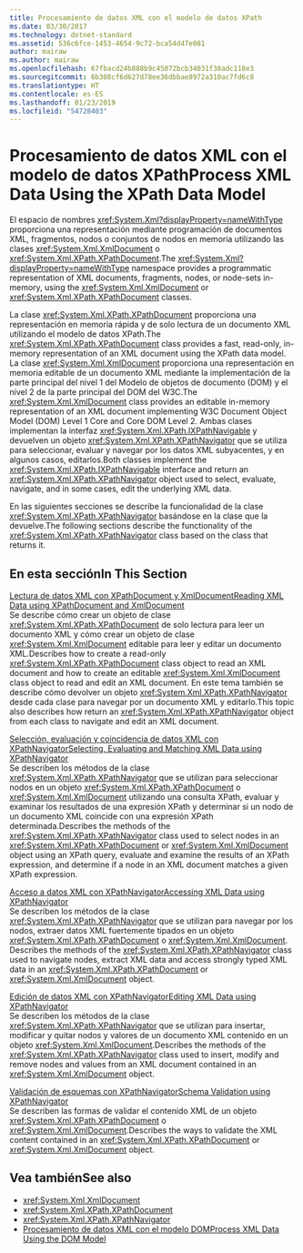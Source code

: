 ```yaml
---
title: Procesamiento de datos XML con el modelo de datos XPath
ms.date: 03/30/2017
ms.technology: dotnet-standard
ms.assetid: 536c6fce-1453-4654-9c72-bca54d47e081
author: mairaw
ms.author: mairaw
ms.openlocfilehash: 67fbacd24b888b9c45072bcb34031f38adc118e3
ms.sourcegitcommit: 6b308cf6d627d78ee36dbbae8972a310ac7fd6c8
ms.translationtype: HT
ms.contentlocale: es-ES
ms.lasthandoff: 01/23/2019
ms.locfileid: "54728403"
---
```

# <a name="process-xml-data-using-the-xpath-data-model"></a><span data-ttu-id="9bdd4-102">Procesamiento de datos XML con el modelo de datos XPath</span><span class="sxs-lookup"><span data-stu-id="9bdd4-102">Process XML Data Using the XPath Data Model</span></span>
<span data-ttu-id="9bdd4-103">El espacio de nombres <xref:System.Xml?displayProperty=nameWithType> proporciona una representación mediante programación de documentos XML, fragmentos, nodos o conjuntos de nodos en memoria utilizando las clases <xref:System.Xml.XmlDocument> o <xref:System.Xml.XPath.XPathDocument>.</span><span class="sxs-lookup"><span data-stu-id="9bdd4-103">The <xref:System.Xml?displayProperty=nameWithType> namespace provides a programmatic representation of XML documents, fragments, nodes, or node-sets in-memory, using the <xref:System.Xml.XmlDocument> or <xref:System.Xml.XPath.XPathDocument> classes.</span></span>  
  
 <span data-ttu-id="9bdd4-104">La clase <xref:System.Xml.XPath.XPathDocument> proporciona una representación en memoria rápida y de solo lectura de un documento XML utilizando el modelo de datos XPath.</span><span class="sxs-lookup"><span data-stu-id="9bdd4-104">The <xref:System.Xml.XPath.XPathDocument> class provides a fast, read-only, in-memory representation of an XML document using the XPath data model.</span></span> <span data-ttu-id="9bdd4-105">La clase <xref:System.Xml.XmlDocument> proporciona una representación en memoria editable de un documento XML mediante la implementación de la parte principal del nivel 1 del Modelo de objetos de documento (DOM) y el nivel 2 de la parte principal del DOM del W3C.</span><span class="sxs-lookup"><span data-stu-id="9bdd4-105">The <xref:System.Xml.XmlDocument> class provides an editable in-memory representation of an XML document implementing W3C Document Object Model (DOM) Level 1 Core and Core DOM Level 2.</span></span> <span data-ttu-id="9bdd4-106">Ambas clases implementan la interfaz <xref:System.Xml.XPath.IXPathNavigable> y devuelven un objeto <xref:System.Xml.XPath.XPathNavigator> que se utiliza para seleccionar, evaluar y navegar por los datos XML subyacentes, y en algunos casos, editarlos.</span><span class="sxs-lookup"><span data-stu-id="9bdd4-106">Both classes implement the <xref:System.Xml.XPath.IXPathNavigable> interface and return an <xref:System.Xml.XPath.XPathNavigator> object used to select, evaluate, navigate, and in some cases, edit the underlying XML data.</span></span>  
  
 <span data-ttu-id="9bdd4-107">En las siguientes secciones se describe la funcionalidad de la clase <xref:System.Xml.XPath.XPathNavigator> basándose en la clase que la devuelve.</span><span class="sxs-lookup"><span data-stu-id="9bdd4-107">The following sections describe the functionality of the <xref:System.Xml.XPath.XPathNavigator> class based on the class that returns it.</span></span>  
  
## <a name="in-this-section"></a><span data-ttu-id="9bdd4-108">En esta sección</span><span class="sxs-lookup"><span data-stu-id="9bdd4-108">In This Section</span></span>  
 [<span data-ttu-id="9bdd4-109">Lectura de datos XML con XPathDocument y XmlDocument</span><span class="sxs-lookup"><span data-stu-id="9bdd4-109">Reading XML Data using XPathDocument and XmlDocument</span></span>](../../../../docs/standard/data/xml/reading-xml-data-using-xpathdocument-and-xmldocument.md)  
 <span data-ttu-id="9bdd4-110">Se describe cómo crear un objeto de clase <xref:System.Xml.XPath.XPathDocument> de solo lectura para leer un documento XML y cómo crear un objeto de clase <xref:System.Xml.XmlDocument> editable para leer y editar un documento XML.</span><span class="sxs-lookup"><span data-stu-id="9bdd4-110">Describes how to create a read-only <xref:System.Xml.XPath.XPathDocument> class object to read an XML document and how to create an editable <xref:System.Xml.XmlDocument> class object to read and edit an XML document.</span></span> <span data-ttu-id="9bdd4-111">En este tema también se describe cómo devolver un objeto <xref:System.Xml.XPath.XPathNavigator> desde cada clase para navegar por un documento XML y editarlo.</span><span class="sxs-lookup"><span data-stu-id="9bdd4-111">This topic also describes how return an <xref:System.Xml.XPath.XPathNavigator> object from each class to navigate and edit an XML document.</span></span>  
  
 [<span data-ttu-id="9bdd4-112">Selección, evaluación y coincidencia de datos XML con XPathNavigator</span><span class="sxs-lookup"><span data-stu-id="9bdd4-112">Selecting, Evaluating and Matching XML Data using XPathNavigator</span></span>](../../../../docs/standard/data/xml/selecting-evaluating-and-matching-xml-data-using-xpathnavigator.md)  
 <span data-ttu-id="9bdd4-113">Se describen los métodos de la clase <xref:System.Xml.XPath.XPathNavigator> que se utilizan para seleccionar nodos en un objeto <xref:System.Xml.XPath.XPathDocument> o <xref:System.Xml.XmlDocument> utilizando una consulta XPath, evaluar y examinar los resultados de una expresión XPath y determinar si un nodo de un documento XML coincide con una expresión XPath determinada.</span><span class="sxs-lookup"><span data-stu-id="9bdd4-113">Describes the methods of the <xref:System.Xml.XPath.XPathNavigator> class used to select nodes in an <xref:System.Xml.XPath.XPathDocument> or <xref:System.Xml.XmlDocument> object using an XPath query, evaluate and examine the results of an XPath expression, and determine if a node in an XML document matches a given XPath expression.</span></span>  
  
 [<span data-ttu-id="9bdd4-114">Acceso a datos XML con XPathNavigator</span><span class="sxs-lookup"><span data-stu-id="9bdd4-114">Accessing XML Data using XPathNavigator</span></span>](../../../../docs/standard/data/xml/accessing-xml-data-using-xpathnavigator.md)  
 <span data-ttu-id="9bdd4-115">Se describen los métodos de la clase <xref:System.Xml.XPath.XPathNavigator> que se utilizan para navegar por los nodos, extraer datos XML fuertemente tipados en un objeto <xref:System.Xml.XPath.XPathDocument> o <xref:System.Xml.XmlDocument>. </span><span class="sxs-lookup"><span data-stu-id="9bdd4-115">Describes the methods of the <xref:System.Xml.XPath.XPathNavigator> class used to navigate nodes, extract XML data and access strongly typed XML data in an <xref:System.Xml.XPath.XPathDocument> or <xref:System.Xml.XmlDocument> object.</span></span>  
  
 [<span data-ttu-id="9bdd4-116">Edición de datos XML con XPathNavigator</span><span class="sxs-lookup"><span data-stu-id="9bdd4-116">Editing XML Data using XPathNavigator</span></span>](../../../../docs/standard/data/xml/editing-xml-data-using-xpathnavigator.md)  
 <span data-ttu-id="9bdd4-117">Se describen los métodos de la clase <xref:System.Xml.XPath.XPathNavigator> que se utilizan para insertar, modificar y quitar nodos y valores de un documento XML contenido en un objeto <xref:System.Xml.XmlDocument>.</span><span class="sxs-lookup"><span data-stu-id="9bdd4-117">Describes the methods of the <xref:System.Xml.XPath.XPathNavigator> class used to insert, modify and remove nodes and values from an XML document contained in an <xref:System.Xml.XmlDocument> object.</span></span>  
  
 [<span data-ttu-id="9bdd4-118">Validación de esquemas con XPathNavigator</span><span class="sxs-lookup"><span data-stu-id="9bdd4-118">Schema Validation using XPathNavigator</span></span>](../../../../docs/standard/data/xml/schema-validation-using-xpathnavigator.md)  
 <span data-ttu-id="9bdd4-119">Se describen las formas de validar el contenido XML de un objeto <xref:System.Xml.XPath.XPathDocument> o <xref:System.Xml.XmlDocument>.</span><span class="sxs-lookup"><span data-stu-id="9bdd4-119">Describes the ways to validate the XML content contained in an <xref:System.Xml.XPath.XPathDocument> or <xref:System.Xml.XmlDocument> object.</span></span>  
  
## <a name="see-also"></a><span data-ttu-id="9bdd4-120">Vea también</span><span class="sxs-lookup"><span data-stu-id="9bdd4-120">See also</span></span>

- <xref:System.Xml.XmlDocument>
- <xref:System.Xml.XPath.XPathDocument>
- <xref:System.Xml.XPath.XPathNavigator>
- [<span data-ttu-id="9bdd4-121">Procesamiento de datos XML con el modelo DOM</span><span class="sxs-lookup"><span data-stu-id="9bdd4-121">Process XML Data Using the DOM Model</span></span>](../../../../docs/standard/data/xml/process-xml-data-using-the-dom-model.md)

